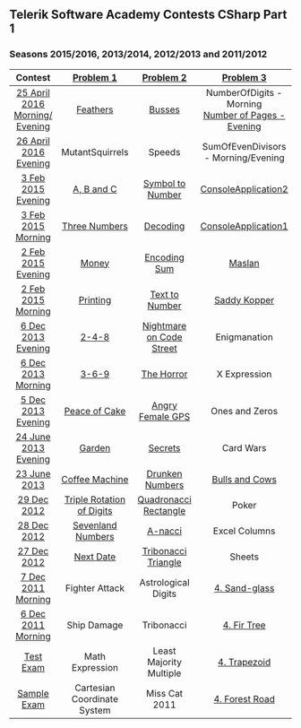 ## Telerik Software Academy Contests CSharp Part 1
### Seasons 2015/2016, 2013/2014, 2012/2013 and 2011/2012

|        Contest       |          [Problem 1](https://github.com/petyakostova/Telerik-Academy/tree/master/C%23/C%23%201%20Contests/1)          |         [Problem 2](https://github.com/petyakostova/Telerik-Academy/tree/master/C%23/C%23%201%20Contests/2)        |      [Problem 3](https://github.com/petyakostova/Telerik-Academy/tree/master/C%23/C%23%201%20Contests/3)      |      [Problem 4](https://github.com/petyakostova/Telerik-Academy/tree/master/C%23/C%23%201%20Contests/4)      |       [Problem 5](https://github.com/petyakostova/Telerik-Academy/tree/master/C%23/C%23%201%20Contests/5)       |
|:--------------------:|:---------------------------:|:------------------------:|:-------------------:|:-------------------:|:---------------------:|
| [25 April 2016 Morning/ Evening](http://bgcoder.com/Contests/337/Telerik-Academy-Exam-Fundamentals-25-April-2016-Evening) |     [Feathers](https://github.com/petyakostova/Telerik-Academy/tree/master/C%23/C%23%201%20Contests/1/Feathers)    |   [Busses](https://github.com/petyakostova/Telerik-Academy/tree/master/C%23/C%23%201%20Contests/2/Busses)  |   NumberOfDigits - Morning <br> [Number of Pages - Evening](https://github.com/petyakostova/Telerik-Academy/tree/master/C%23/C%23%201%20Contests/3/Number-Of-Pages)  |   [Batman](https://github.com/petyakostova/Telerik-Academy/tree/master/C%23/C%23%201%20Contests/4/Batman)  | [BobbyAvokadoto](https://github.com/petyakostova/Telerik-Academy/tree/master/C%23/C%23%201%20Contests/5/Bobby-Avokadoto) |
|      [26 April 2016 Evening](http://bgcoder.com/Contests/338/Telerik-Academy-Exam-Fundamentals-26-April-2016-Evening)     | MutantSquirrels |   Speeds  | SumOfEvenDivisors - Morning/Evening | MalkoKote |   Conductors   |
|  [3 Feb 2015 Evening](http://bgcoder.com/Contests/205/Telerik-Academy-Exam-1-3-February-2015-Evening)  |          [A, B and C](https://github.com/petyakostova/Telerik-Academy/tree/master/C%23/C%23%201%20Contests/1/A-B-and-C)         |     [Symbol to Number](https://github.com/petyakostova/Telerik-Academy/tree/master/C%23/C%23%201%20Contests/2/Symbol-To-Number)     | [ConsoleApplication2](https://github.com/petyakostova/Telerik-Academy/tree/master/C%23/C%23%201%20Contests/3/ConsoleApplication2) |       Ex-rugs       |       Find Bits       |
|  [3 Feb 2015 Morning](http://bgcoder.com/Contests/204/Telerik-Academy-Exam-1-3-February-2015-Morning)  |        [Three Numbers](https://github.com/petyakostova/Telerik-Academy/tree/master/C%23/C%23%201%20Contests/1/Three-Numbers)        |         [Decoding](https://github.com/petyakostova/Telerik-Academy/tree/master/C%23/C%23%201%20Contests/2/Decoding)         | [ConsoleApplication1](https://github.com/petyakostova/Telerik-Academy/tree/master/C%23/C%23%201%20Contests/3/ConsoleApplication2) |     [Persian rugs](https://github.com/petyakostova/Telerik-Academy/tree/master/C%23/C%23%201%20Contests/4/Persian-Rugs)    |     Search in Bits    |
|  [2 Feb 2015 Evening](http://bgcoder.com/Contests/203/Telerik-Academy-Exam-1-2-February-2015-Evening)  |            [Money](https://github.com/petyakostova/Telerik-Academy/tree/master/C%23/C%23%201%20Contests/1/Money)            |       [Encoding Sum](https://github.com/petyakostova/Telerik-Academy/tree/master/C%23/C%23%201%20Contests/2/Encoding-Sum)       |        [Maslan](https://github.com/petyakostova/Telerik-Academy/tree/master/C%23/C%23%201%20Contests/3/Maslan)       |       Cube-3D       |   Sequences of Bits   |
|  [2 Feb 2015 Morning](http://bgcoder.com/Contests/202/Telerik-Academy-Exam-1-2-February-2015-Morning)  |           [Printing](https://github.com/petyakostova/Telerik-Academy/tree/master/C%23/C%23%201%20Contests/1/Printing)          |      [Text to Number](https://github.com/petyakostova/Telerik-Academy/tree/master/C%23/C%23%201%20Contests/2/Text-To-Number)      |     [Saddy Kopper](https://github.com/petyakostova/Telerik-Academy/tree/master/C%23/C%23%201%20Contests/3/Saddy-Kopper)   |         [Cube](https://github.com/petyakostova/Telerik-Academy/tree/master/C%23/C%23%201%20Contests/4/Cube)        |      Bits to Bits     |
|  [6 Dec 2013 Evening](http://bgcoder.com/Contests/107/Telerik-Academy-Exam-1-6-December-2013-Evening)  |            [2-4-8](https://github.com/petyakostova/Telerik-Academy/tree/master/C%23/C%23%201%20Contests/1/2-4-8)            | [Nightmare on Code Street](https://github.com/petyakostova/Telerik-Academy/tree/master/C%23/C%23%201%20Contests/2/Nightmare-On-Code-Street) |     Enigmanation    |  [Kaspichania Boats](https://github.com/petyakostova/Telerik-Academy/tree/master/C%23/C%23%201%20Contests/4/Kaspichania-Boats)  |      Game of Page     |
|  [6 Dec 2013 Morning](http://bgcoder.com/Contests/106/Telerik-Academy-Exam-1-6-December-2013-Morning)  |            [3-6-9](https://github.com/petyakostova/Telerik-Academy/tree/master/C%23/C%23%201%20Contests/1/3-6-9)            |        [The Horror](https://github.com/petyakostova/Telerik-Academy/tree/master/C%23/C%23%201%20Contests/2/The-Horror)        |     X Expression    |    [Diamond Trolls](https://github.com/petyakostova/Telerik-Academy/tree/master/C%23/C%23%201%20Contests/4/Diamond-Trolls)   |        Warhead        |
|  [5 Dec 2013 Evening](http://bgcoder.com/Contests/105/Telerik-Academy-Exam-1-5-December-2013-Evening)  |        [Peace of Cake](https://github.com/petyakostova/Telerik-Academy/tree/master/C%23/C%23%201%20Contests/1/Peace-Of-Cake)        |     [Angry Female GPS](https://github.com/petyakostova/Telerik-Academy/tree/master/C%23/C%23%201%20Contests/2/Angry-Female-GPS)     |    Ones and Zeros   |      [Eggcelent](https://github.com/petyakostova/Telerik-Academy/tree/master/C%23/C%23%201%20Contests/4/Eggcelent)      | Na Baba mi Smetalnika |
| [24 June 2013 Evening](http://bgcoder.com/Contests/93/Telerik-Academy-Exam-1-24-June-2013-Evening) |            [Garden](https://github.com/petyakostova/Telerik-Academy/tree/master/C%23/C%23%201%20Contests/1/Garden)           |          [Secrets](https://github.com/petyakostova/Telerik-Academy/tree/master/C%23/C%23%201%20Contests/2/Secrets)         |      Card Wars      |   [Bat'Goiko Tower](https://github.com/petyakostova/Telerik-Academy/tree/master/C%23/C%23%201%20Contests/4/Bat-Goiko-Tower)   |        Bittris        |
|     [23 June 2013](http://bgcoder.com/Contests/91/Telerik-Academy-Exam-1-23-June-2013)     |        [Coffee Machine](https://github.com/petyakostova/Telerik-Academy/tree/master/C%23/C%23%201%20Contests/1/Coffee-Machine)       |      [Drunken Numbers](https://github.com/petyakostova/Telerik-Academy/tree/master/C%23/C%23%201%20Contests/2/Drunken-Numbers)     |    [Bulls and Cows](https://github.com/petyakostova/Telerik-Academy/tree/master/C%23/C%23%201%20Contests/3/Bulls-And-Cows)   |         [Fire](https://github.com/petyakostova/Telerik-Academy/tree/master/C%23/C%23%201%20Contests/4/Fire)        |        [Neurons](https://github.com/petyakostova/Telerik-Academy/tree/master/C%23/C%23%201%20Contests/5/Neurons)        |
|      [29 Dec 2012](http://bgcoder.com/Contests/43/Telerik-Academy-Exam-1-29-Dec-2012)     |  [Triple Rotation of Digits](https://github.com/petyakostova/Telerik-Academy/tree/master/C%23/C%23%201%20Contests/1/Triple-Rotation-%D0%9Ef-Digits)  |   [Quadronacci Rectangle](https://github.com/petyakostova/Telerik-Academy/tree/master/C%23/C%23%201%20Contests/2/Quadronacci-Rectangle)  |        Poker        |       [UK Flag](https://github.com/petyakostova/Telerik-Academy/tree/master/C%23/C%23%201%20Contests/4/UK-Flag)       |       Angry Bits      |
|      [28 Dec 2012](http://bgcoder.com/Contests/42/Telerik-Academy-Exam-1-28-Dec-2012)    |      [Sevenland Numbers](https://github.com/petyakostova/Telerik-Academy/tree/master/C%23/C%23%201%20Contests/1/Sevenland-Numbers)      |          [A-nacci](https://github.com/petyakostova/Telerik-Academy/tree/master/C%23/C%23%201%20Contests/2/A-nacci)         |    Excel Columns    |     [Telerik Logo](https://github.com/petyakostova/Telerik-Academy/tree/master/C%23/C%23%201%20Contests/4/Telerik-Logo)    |        Bit Ball       |
|      [27 Dec 2012](http://bgcoder.com/Contests/41/Telerik-Academy-Exam-1-27-Dec-2012)     |          [Next Date](https://github.com/petyakostova/Telerik-Academy/tree/master/C%23/C%23%201%20Contests/1/Next-Date)          |    [Tribonacci Triangle](https://github.com/petyakostova/Telerik-Academy/tree/master/C%23/C%23%201%20Contests/2/Tribonacci-Triangle)   |        Sheets       |       [Carpets](https://github.com/petyakostova/Telerik-Academy/tree/master/C%23/C%23%201%20Contests/4/Carpets)       |     Formula Bit 1     |
|  [7 Dec 2011 Morning](http://bgcoder.com/Contests/5/Telerik-Academy-Exam-1-7-Dec-2011-Morning)  |        Fighter Attack       |    Astrological Digits   |      [4. Sand-glass](https://github.com/petyakostova/Telerik-Academy/tree/master/C%23/C%23%201%20Contests/4/Sand-Glass)     |     Dancing Bits    |         Lines         |
|  [6 Dec 2011 Morning](http://bgcoder.com/Contests/2/Telerik-Academy-Exam-1-6-Dec-2011-Morning)  |         Ship Damage         |        Tribonacci        |       [4. Fir Tree](https://github.com/petyakostova/Telerik-Academy/tree/master/C%23/C%23%201%20Contests/4/Fir-Tree)      |  We All Love Bits!  |        Pillars        |
|       [Test Exam](http://bgcoder.com/Contests/3/CSharp-Fundamentals-2011-2012-Part-1-Test-Exam)      |       Math Expression       |  Least Majority Multiple |      [4. Trapezoid](https://github.com/petyakostova/Telerik-Academy/tree/master/C%23/C%23%201%20Contests/4/Trapezoid)      |      Odd Number     |       Fall Down       |
|      [Sample Exam](http://bgcoder.com/Contests/1/CSharp-Fundamentals-2011-2012-Part-1-Sample-Exam)     | Cartesian Coordinate System |       Miss Cat 2011      |     [4. Forest Road](https://github.com/petyakostova/Telerik-Academy/tree/master/C%23/C%23%201%20Contests/4/Forest-Road)     | Binary Digits Count |      Subset Sums      |
